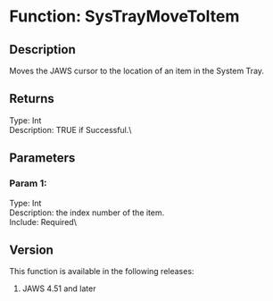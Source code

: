 # Function: SysTrayMoveToItem

## Description

Moves the JAWS cursor to the location of an item in the System Tray.

## Returns

Type: Int\
Description: TRUE if Successful.\

## Parameters

### Param 1:

Type: Int\
Description: the index number of the item.\
Include: Required\

## Version

This function is available in the following releases:

1.  JAWS 4.51 and later
